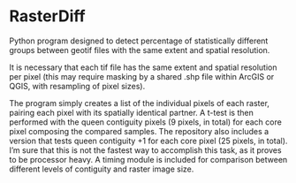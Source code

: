 # RasterDiff
Python program designed to detect percentage of statistically different groups between geotif files with the same extent and spatial resolution.


It is necessary that each tif file has the same extent and spatial resolution per pixel (this may require masking by a shared .shp file within ArcGIS or QGIS, with resampling of pixel sizes).

The program simply creates a list of the individual pixels of each raster, pairing each pixel with its spatially identical partner. A t-test is then performed with the queen contiguity pixels (9 pixels, in total) for each core pixel composing the compared samples. The repository also includes a version that tests queen contiguity +1 for each core pixel (25 pixels, in total).
I’m sure that this is not the fastest way to accomplish this task, as it proves to be processor heavy. A timing module is included for comparison between different levels of contiguity and raster image size.
